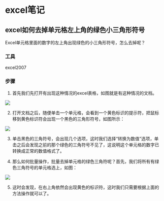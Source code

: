 excel笔记
=========

## excel如何去掉单元格左上角的绿色小三角形符号

Excel单元格里面的数字的左上角出现绿色的小三角形符号，怎么去掉呢？

### 工具

excel2007

### 步骤

1. 首先我们先打开有出现这种情况的excel表格，如图就是有这种情况的文档。

  ![](http://biangbiangpic.b0.upaiyun.com/blog/aa3baeff18dcf8496c5c005784353df7.jpg)

2. 打开文档之后，随便单击一个单元格，会看到一个黄色标识的提示符，把鼠标移到黄色标识符会出现一个黑色的三角形符号，如图所示：

  ![](http://biangbiangpic.b0.upaiyun.com/blog/841fc0b263f45d83ca4a6c64d57a6c5e.jpg)

3. 单击黑色的三角符号，会出现几个选项，这时我们选择“转换为数值”选项，单击之后会发现之前的那个绿色的三角符号不见了，这说明这个单元格的数字已转换成正常的数值格式了。

4. 那么如何批量操作，批量去掉单元格的绿色三角符呢？首先，我们将所有有绿色三角符号的单元格选上，如图：

  ![](http://biangbiangpic.b0.upaiyun.com/blog/49ad719a691c7dc1817b8a76923cdf21.jpg)

5. 这时会发现，在右上角依然会出现黄色的标识符，这时我们只需要根据上面的方法操作就可以了。
